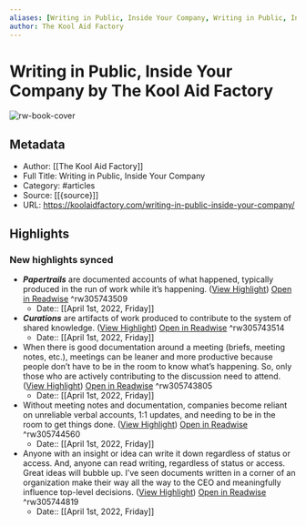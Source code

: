 ```yaml
---
aliases: [Writing in Public, Inside Your Company, Writing in Public, Inside Your Company]
author: The Kool Aid Factory
---
```

# Writing in Public, Inside Your Company by The Kool Aid Factory

![rw-book-cover](https://readwise-assets.s3.amazonaws.com/static/images/article2.74d541386bbf.png)

## Metadata
- Author: [[The Kool Aid Factory]]
- Full Title: Writing in Public, Inside Your Company
- Category: #articles
- Source: [[{source}]]
- URL: https://koolaidfactory.com/writing-in-public-inside-your-company/

## Highlights
### New highlights synced
- ***Papertrails*** are documented accounts of what happened, typically produced in the run of work while it’s happening. ([View Highlight](https://read.readwise.io/read/01fzkq3vcrxkgaa5r9p9tw4zzj)) [Open in Readwise](https://readwise.io/open/305743509) ^rw305743509
    - Date:: [[April 1st, 2022, Friday]]
- ***Curations*** are artifacts of work produced to contribute to the system of shared knowledge. ([View Highlight](https://read.readwise.io/read/01fzkq44m0httmbehmzz505p5s)) [Open in Readwise](https://readwise.io/open/305743514) ^rw305743514
    - Date:: [[April 1st, 2022, Friday]]
- When there is good documentation around a meeting (briefs, meeting notes, etc.), meetings can be leaner and more productive because people don’t have to be in the room to know what’s happening. So, only those who are actively contributing to the discussion need to attend. ([View Highlight](https://read.readwise.io/read/01fzkq616efht8pyqz20y1g62j)) [Open in Readwise](https://readwise.io/open/305743805) ^rw305743805
    - Date:: [[April 1st, 2022, Friday]]
- Without meeting notes and documentation, companies become reliant on unreliable verbal accounts, 1:1 updates, and needing to be in the room to get things done. ([View Highlight](https://read.readwise.io/read/01fzkq7ff8stehz07r8tnba5df)) [Open in Readwise](https://readwise.io/open/305744560) ^rw305744560
    - Date:: [[April 1st, 2022, Friday]]
- Anyone with an insight or idea can write it down regardless of status or access. And, anyone can read writing, regardless of status or access. Great ideas will bubble up. I’ve seen documents written in a corner of an organization make their way all the way to the CEO and meaningfully influence top-level decisions. ([View Highlight](https://read.readwise.io/read/01fzkq83gfzybxhkh331yedsza)) [Open in Readwise](https://readwise.io/open/305744819) ^rw305744819
    - Date:: [[April 1st, 2022, Friday]]
